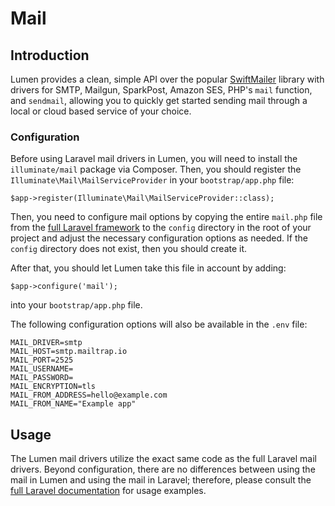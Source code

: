# Mail

## Introduction

Lumen provides a clean, simple API over the popular [SwiftMailer](https://swiftmailer.symfony.com/) library with drivers for SMTP, Mailgun, SparkPost, Amazon SES, PHP's `mail` function, and `sendmail`, allowing you to quickly get started sending mail through a local or cloud based service of your choice.

### Configuration

Before using Laravel mail drivers in Lumen, you will need to install the `illuminate/mail` package via Composer. Then, you should register the `Illuminate\Mail\MailServiceProvider` in your `bootstrap/app.php` file:

    $app->register(Illuminate\Mail\MailServiceProvider::class);
Then, you need to configure mail options by copying the entire `mail.php` file from the [full Laravel framework](https://github.com/laravel/laravel/blob/master/config/mail.php) to the `config` directory in the root of your project and adjust the necessary configuration options as needed. If the `config` directory does not exist, then you should create it.

After that, you should let Lumen take this file in account by adding:

    $app->configure('mail');
into your `bootstrap/app.php` file.

The following configuration options will also be available in the `.env` file:

    MAIL_DRIVER=smtp
    MAIL_HOST=smtp.mailtrap.io
    MAIL_PORT=2525
    MAIL_USERNAME=
    MAIL_PASSWORD=
    MAIL_ENCRYPTION=tls
    MAIL_FROM_ADDRESS=hello@example.com
    MAIL_FROM_NAME="Example app"

## Usage

The Lumen mail drivers utilize the exact same code as the full Laravel mail drivers. Beyond configuration, there are no differences between using the mail in Lumen and using the mail in Laravel; therefore, please consult the [full Laravel documentation](https://laravel.com/docs/mail) for usage examples.
